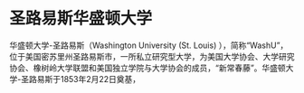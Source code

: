 # 圣路易斯华盛顿大学

华盛顿大学-圣路易斯（Washington University (St. Louis) ），简称“WashU”，位于美国密苏里州圣路易斯市，一所私立研究型大学，为美国大学协会、大学研究协会、橡树岭大学联盟和美国独立学院与大学协会的成员，“新常春藤”。华盛顿大学-圣路易斯于1853年2月22日奠基，